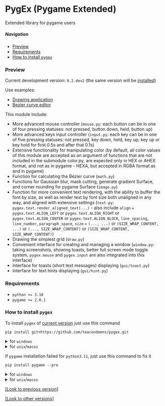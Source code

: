 # PygEx (Pygame Extended)
Extended library for pygame users

##### Navigation
- [Preview](#preview)
- [Requirements](#requirements)
- [How to install `pygex`](#how-to-install-pygex)

### Preview
Current development version: `0.2.dev2` (the same version will be [installed](#how-to-install-pygex))

Use examples:
- [Drawing application](https://github.com/teacondemns/vector-paint)
- [Bezier curve editor](https://github.com/teacondemns/bezier-curve)

This module include:
- More advanced mouse controller (`mouse.py`: each button can be in one of four pressing statuses: not pressed, button down, held, button up)
- More advanced keys input controller (`input.py`: each key can be in one of five pressing statuses: not pressed, key down, held, key up; key up or key hold for first 0.5s and after that 0.1s)
- Extensive functionality for manipulating color (by default, all color values of this module are accepted as an argument of functions that are not included in the submodule color.py, are expected only in HEX or AHEX format, and not as in pygame - HEXA, but accepted in RGBA format as and in pygame)
- Function for calculating the Bézier curve (`math.py`)
- Functions for Gaussian blur, mask cutting, generate gradient Surface, and corner rounding for pygame Surface (`image.py`)
- Function for more convenient text rendering, with the ability to buffer the font by size, as well as render text by font size both unaligned in any way, and aligned with extensive settings (`text.py`: `pygex.text.render_aligned_text(...)` - also include `align` `=` `pygex.text.ALIGN_LEFT` or `pygex.text.ALIGN_RIGHT` or `pygex.text.ALIGN_CENTER` or `pygex.text.ALIGN_BLOCK`, `line_spacing`, `line_number`, `paragraph_space`, `size` `=` `(..., ...)` or `(SIZE_WRAP_CONTENT, ...)` or `(..., SIZE_WRAP_CONTENT)` or `(SIZE_WRAP_CONTENT, SIZE_WRAP_CONTENT)`)
- Drawing the simplest grid (`draw.py`)
- Convenient interface for creating and managing a window (`window.py`: taking screenshots, showing toasts, better full screen mode toggle system, `pygex.mouse` and `pygex.input` are also integrated into this interface)
- Interface for toasts (short text messages) displaying (`gui/toast.py`)
- Interface for text hints displaying (`gui/hint.py`)

### Requirements
- `python >= 3.10`
- `pygame >= 2.0.1`

### How to install `pygex`
To install `pygex` of [current version](#preview) just use this command
```
pip install git+https://github.com/teacondemns/pygex.git
```

<details>
  <summary>for <code>windows</code></summary>
  

```
py -m pip install git+https://github.com/teacondemns/pygex.git
```
</details>

<details>
  <summary>for <code>unix</code>/<code>macos</code></summary>
  

```
python3 -m pip install git+https://github.com/teacondemns/pygex.git
```
</details>

If `pygame` installation failed for `python3.11`, just use this command to fix it
```
pip install pygame --pre
```

<details>
  <summary>for <code>windows</code></summary>
  

```
py -m pip install pygame --pre
```
</details>

<details>
  <summary>for <code>unix</code>/<code>macos</code></summary>
  

```
python3 -m pip install pygame --pre
```
</details>

[[Look to previous version]](https://github.com/teacondemns/pygex/releases/tag/v0.2.dev1)

[[Look to other versions]](https://github.com/teacondemns/pygex/releases)
